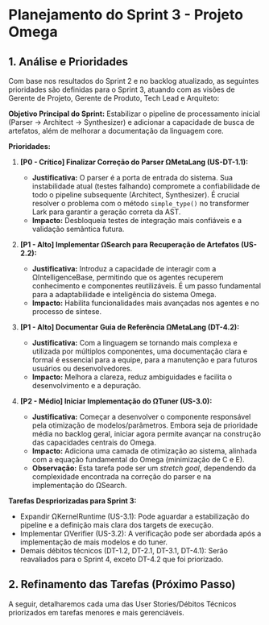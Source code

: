 # Planejamento do Sprint 3 - Projeto Omega

## 1. Análise e Prioridades

Com base nos resultados do Sprint 2 e no backlog atualizado, as seguintes prioridades são definidas para o Sprint 3, atuando com as visões de Gerente de Projeto, Gerente de Produto, Tech Lead e Arquiteto:

**Objetivo Principal do Sprint:** Estabilizar o pipeline de processamento inicial (Parser -> Architect -> Synthesizer) e adicionar a capacidade de busca de artefatos, além de melhorar a documentação da linguagem core.

**Prioridades:**

1.  **[P0 - Crítico] Finalizar Correção do Parser ΩMetaLang (US-DT-1.1):**
    *   **Justificativa:** O parser é a porta de entrada do sistema. Sua instabilidade atual (testes falhando) compromete a confiabilidade de todo o pipeline subsequente (Architect, Synthesizer). É crucial resolver o problema com o método `simple_type()` no transformer Lark para garantir a geração correta da AST.
    *   **Impacto:** Desbloqueia testes de integração mais confiáveis e a validação semântica futura.

2.  **[P1 - Alto] Implementar ΩSearch para Recuperação de Artefatos (US-2.2):**
    *   **Justificativa:** Introduz a capacidade de interagir com a ΩIntelligenceBase, permitindo que os agentes recuperem conhecimento e componentes reutilizáveis. É um passo fundamental para a adaptabilidade e inteligência do sistema Omega.
    *   **Impacto:** Habilita funcionalidades mais avançadas nos agentes e no processo de síntese.

3.  **[P1 - Alto] Documentar Guia de Referência ΩMetaLang (DT-4.2):**
    *   **Justificativa:** Com a linguagem se tornando mais complexa e utilizada por múltiplos componentes, uma documentação clara e formal é essencial para a equipe, para a manutenção e para futuros usuários ou desenvolvedores.
    *   **Impacto:** Melhora a clareza, reduz ambiguidades e facilita o desenvolvimento e a depuração.

4.  **[P2 - Médio] Iniciar Implementação do ΩTuner (US-3.0):**
    *   **Justificativa:** Começar a desenvolver o componente responsável pela otimização de modelos/parâmetros. Embora seja de prioridade média no backlog geral, iniciar agora permite avançar na construção das capacidades centrais do Omega.
    *   **Impacto:** Adiciona uma camada de otimização ao sistema, alinhada com a equação fundamental do Omega (minimização de C e E).
    *   **Observação:** Esta tarefa pode ser um *stretch goal*, dependendo da complexidade encontrada na correção do parser e na implementação do ΩSearch.

**Tarefas Despriorizadas para Sprint 3:**

*   Expandir ΩKernelRuntime (US-3.1): Pode aguardar a estabilização do pipeline e a definição mais clara dos targets de execução.
*   Implementar ΩVerifier (US-3.2): A verificação pode ser abordada após a implementação de mais modelos e do tuner.
*   Demais débitos técnicos (DT-1.2, DT-2.1, DT-3.1, DT-4.1): Serão reavaliados para o Sprint 4, exceto DT-4.2 que foi priorizado.

## 2. Refinamento das Tarefas (Próximo Passo)

A seguir, detalharemos cada uma das User Stories/Débitos Técnicos priorizados em tarefas menores e mais gerenciáveis.

